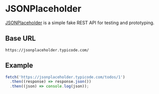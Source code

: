 # JSONPlaceholder

[JSONPlaceholder](https://jsonplaceholder.typicode.com/) is a simple fake REST API for testing and prototyping.

## Base URL

```shell
https://jsonplaceholder.typicode.com/
```

## Example

```typescript
fetch('https://jsonplaceholder.typicode.com/todos/1')
  .then((response) => response.json())
  .then((json) => console.log(json));
```
